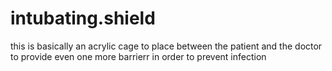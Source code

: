 # intubating.shield
this is basically an acrylic cage to place between the patient and the doctor to provide even one more barrierr in order to prevent infection
